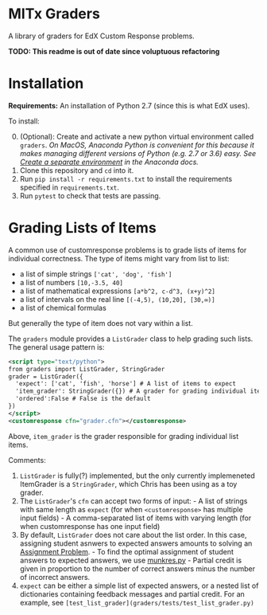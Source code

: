 # MITx Graders

A library of graders for EdX Custom Response problems.

**TODO: This readme is out of date since voluptuous refactoring**

# Installation
  
  **Requirements:** An installation of Python 2.7 (since this is what EdX uses). 
  
  To install:
  
  0. (Optional): Create and activate a new python virtual environment called `graders`. *On MacOS, Anaconda Python is convenient for this because it makes managing different versions of Python (e.g. 2.7 or 3.6) easy. See [Create a separate environment](https://conda.io/docs/using/envs.html#create-a-separate-environment) in the Anaconda docs.*
  1. Clone this repository and `cd` into it.
  2. Run `pip install -r requirements.txt` to install the requirements specified in `requirements.txt`.
  3. Run `pytest` to check that tests are passing.
  
# Grading Lists of Items
A common use of customresponse problems is to grade lists of items for individual correctness. The type of items might vary from list to list:

  - a list of simple strings `['cat', 'dog', 'fish']`
  - a list of numbers `[10,-3.5, 40]`
  - a list of mathematical expressions `[a*b^2, c-d^3, (x+y)^2]`
  - a list of intervals on the real line `[(-4,5), (10,20], [30,∞)]`
  - a list of chemical formulas
  
But generally the type of item does not vary within a list.

The `graders` module provides a `ListGrader` class to help grading such lists. The general usage pattern is:

```xml
<script type="text/python">
from graders import ListGrader, StringGrader
grader = ListGrader({
  'expect': ['cat', 'fish', 'horse'] # A list of items to expect
  'item_grader': StringGrader({}) # A grader for grading individual items
  'ordered':False # False is the default
})
</script>
<customresponse cfn="grader.cfn"></customresponse>
```
Above, `item_grader` is the grader responsible for grading individual list items.
  
Comments:

  1. `ListGrader` is fully(?) implemented, but the only currently implemeneted ItemGrader is a `StringGrader`, which Chris has been using as a toy grader.
  2. The `ListGrader`'s `cfn` can accept two forms of input:
    - A list of strings with same length as `expect` (for when `<customresponse>` has multiple input fields)
    - A comma-separated list of items with varying length (for when customresponse has one input field)
  3. By default, `ListGrader` does not care about the list order. In this case, assigning student asnwers to expected answers amounts to solving an [Assignment Problem](https://en.wikipedia.org/wiki/Assignment_problem). 
    - To find the optimal assignment of student answers to expected answers, we use [munkres.py](https://github.com/bmc/munkres)
    - Partial credit is given in proportion to the number of correct answers minus the number of incorrect answers.
  4. `expect` can be either a simple list of expected answers, or a nested list of dictionaries containing feedback messages and partial credit. For an example, see `[test_list_grader](graders/tests/test_list_grader.py)`
 

  